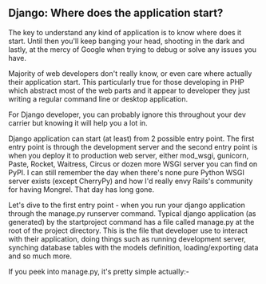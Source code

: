 ## Django: Where does the application start?

The key to understand any kind of application is to know where does it start. Until then you'll keep banging your head, shooting in the dark and lastly, at the mercy of Google when trying to debug or solve any issues you have.

Majority of web developers don't really know, or even care where actually their application start. This particularly true for those developing in PHP which abstract most of the web parts and it appear to developer they just writing a regular command line or desktop application.

For Django developer, you can probably ignore this throughout your dev carrier but knowing it will help you a lot in.

Django application can start (at least) from 2 possible entry point. The first entry point is through the development server and the second entry point is when you deploy it to production web server, either mod_wsgi, gunicorn, Paste, Rocket, Waitress, Circus or dozen more WSGI server you can find on PyPI. I can still remember the day when there's none pure Python WSGI server exists (except CherryPy) and how I'd really envy Rails's community for having Mongrel. That day has long gone.

Let's dive to the first entry point - when you run your django application through the manage.py runserver command. Typical django application (as generated) by the startproject command has a file called manage.py at the root of the project directory. This is the file that developer use to interact with their application, doing things such as running development server, synching database tables with the models definition, loading/exporting data and so much more.

If you peek into manage.py, it's pretty simple actually:-
